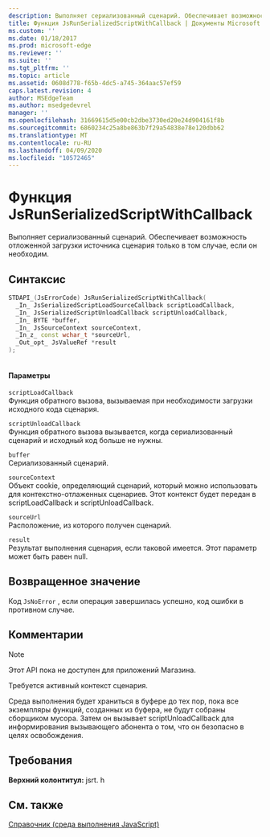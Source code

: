 ```yaml
---
description: Выполняет сериализованный сценарий. Обеспечивает возможность отложенной загрузки источника сценария только в том случае, если он необходим.
title: Функция JsRunSerializedScriptWithCallback | Документы Microsoft
ms.custom: ''
ms.date: 01/18/2017
ms.prod: microsoft-edge
ms.reviewer: ''
ms.suite: ''
ms.tgt_pltfrm: ''
ms.topic: article
ms.assetid: 0608d778-f65b-4dc5-a745-364aac57ef59
caps.latest.revision: 4
author: MSEdgeTeam
ms.author: msedgedevrel
manager: ''
ms.openlocfilehash: 31669615d5e00cb2dbe3730ed20e24d904161f8b
ms.sourcegitcommit: 6860234c25a8be863b7f29a54838e78e120dbb62
ms.translationtype: MT
ms.contentlocale: ru-RU
ms.lasthandoff: 04/09/2020
ms.locfileid: "10572465"
---
```

# Функция JsRunSerializedScriptWithCallback
Выполняет сериализованный сценарий. Обеспечивает возможность отложенной загрузки источника сценария только в том случае, если он необходим.  
  
## Синтаксис  
  
```cpp  
STDAPI_(JsErrorCode) JsRunSerializedScriptWithCallback(  
  _In_ JsSerializedScriptLoadSourceCallback scriptLoadCallback,  
  _In_ JsSerializedScriptUnloadCallback scriptUnloadCallback,  
  _In_ BYTE *buffer,  
  _In_ JsSourceContext sourceContext,  
  _In_z_ const wchar_t *sourceUrl,  
  _Out_opt_ JsValueRef *result  
);  
  
```  
  
#### Параметры  
 `scriptLoadCallback`  
 Функция обратного вызова, вызываемая при необходимости загрузки исходного кода сценария.  
  
 `scriptUnloadCallback`  
 Функция обратного вызова вызывается, когда сериализованный сценарий и исходный код больше не нужны.  
  
 `buffer`  
 Сериализованный сценарий.  
  
 `sourceContext`  
 Объект cookie, определяющий сценарий, который можно использовать для контекстно-отлаженных сценариев.     Этот контекст будет передан в scriptLoadCallback и scriptUnloadCallback.  
  
 `sourceUrl`  
 Расположение, из которого получен сценарий.  
  
 `result`  
 Результат выполнения сценария, если таковой имеется. Этот параметр может быть равен null.  
  
## Возвращенное значение  
 Код `JsNoError` , если операция завершилась успешно, код ошибки в противном случае.  
  
## Комментарии  
  
> [!NOTE]
>  Этот API пока не доступен для приложений Магазина.  
  
 Требуется активный контекст сценария.  
  
 Среда выполнения будет храниться в буфере до тех пор, пока все экземпляры функций, созданных из буфера, не будут собраны сборщиком мусора.  Затем он вызывает scriptUnloadCallback для информирования вызывающего абонента о том, что он безопасно в целях освобождения.  
  
## Требования  
 **Верхний колонтитул:** jsrt. h  
  
## См. также  
 [Справочник (среда выполнения JavaScript)](../chakra-hosting/reference-javascript-runtime.md)